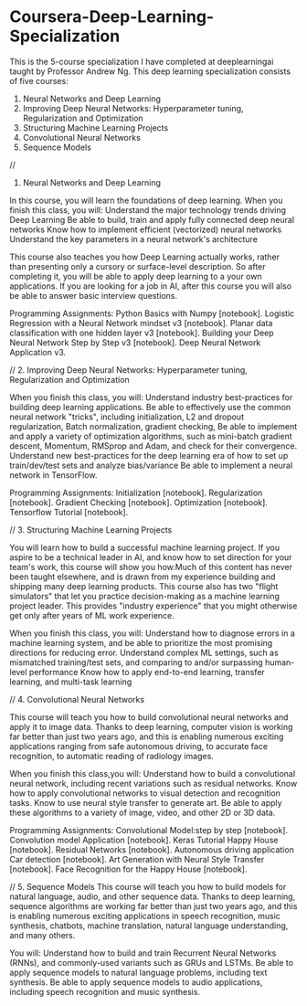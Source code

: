 # Coursera-Deep-Learning-Specialization
This is the 5-course specialization I have completed at deeplearningai taught by Professor Andrew Ng. This deep learning specialization consists of five courses:


1. Neural Networks and Deep Learning  
2. Improving Deep Neural Networks: Hyperparameter tuning, Regularization and Optimization
3. Structuring Machine Learning Projects
4. Convolutional Neural Networks
5. Sequence Models

//
1. Neural Networks and Deep Learning

In this course, you will learn the foundations of deep learning. When you finish this class, you will:
Understand the major technology trends driving Deep Learning
Be able to build, train and apply fully connected deep neural networks
Know how to implement efficient (vectorized) neural networks
Understand the key parameters in a neural network's architecture

This course also teaches you how Deep Learning actually works, rather than presenting only a cursory or surface-level description. So after completing it, you will be able to apply deep learning to a your own applications. If you are looking for a job in AI, after this course you will also be able to answer basic interview questions.

Programming Assignments:
Python Basics with Numpy [notebook].
Logistic Regression with a Neural Network mindset v3 [notebook].
Planar data classification with one hidden layer v3 [notebook].
Building your Deep Neural Network Step by Step v3 [notebook].
Deep Neural Network Application v3.

//
2. Improving Deep Neural Networks: Hyperparameter tuning, Regularization and Optimization

When you finish this class, you will:
Understand industry best-practices for building deep learning applications.
Be able to effectively use the common neural network "tricks", including initialization, L2 and dropout regularization, Batch normalization, gradient checking,
Be able to implement and apply a variety of optimization algorithms, such as mini-batch gradient descent, Momentum, RMSprop and Adam, and check for their convergence.
Understand new best-practices for the deep learning era of how to set up train/dev/test sets and analyze bias/variance
Be able to implement a neural network in TensorFlow.

Programming Assignments:
Initialization [notebook].
Regularization [notebook].
Gradient Checking [notebook].
Optimization [notebook].
Tensorflow Tutorial [notebook].

//
3. Structuring Machine Learning Projects

You will learn how to build a successful machine learning project. If you aspire to be a technical leader in AI, and know how to set direction for your team's work, this course will show you how.Much of this content has never been taught elsewhere, and is drawn from my experience building and shipping many deep learning products. This course also has two "flight simulators" that let you practice decision-making as a machine learning project leader. This provides "industry experience" that you might otherwise get only after years of ML work experience.

When you finish this class, you will:
Understand how to diagnose errors in a machine learning system, and be able to prioritize the most promising directions for reducing error.
Understand complex ML settings, such as mismatched training/test sets, and comparing to and/or surpassing human-level performance
Know how to apply end-to-end learning, transfer learning, and multi-task learning

//
4. Convolutional Neural Networks

This course will teach you how to build convolutional neural networks and apply it to image data. Thanks to deep learning, computer vision is working far better than just two years ago, and this is enabling numerous exciting applications ranging from safe autonomous driving, to accurate face recognition, to automatic reading of radiology images.

When you finish this class,you will:
Understand how to build a convolutional neural network, including recent variations such as residual networks.
Know how to apply convolutional networks to visual detection and recognition tasks.
Know to use neural style transfer to generate art.
Be able to apply these algorithms to a variety of image, video, and other 2D or 3D data.

Programming Assignments:
Convolutional Model:step by step [notebook].
Convolution model Application [notebook].
Keras Tutorial Happy House [notebook].
Residual Networks [notebook].
Autonomous driving application Car detection [notebook].
Art Generation with Neural Style Transfer [notebook].
Face Recognition for the Happy House [notebook].

//
5. Sequence Models
This course will teach you how to build models for natural language, audio, and other sequence data. Thanks to deep learning, sequence algorithms are working far better than just two years ago, and this is enabling numerous exciting applications in speech recognition, music synthesis, chatbots, machine translation, natural language understanding, and many others. 

You will:
Understand how to build and train Recurrent Neural Networks (RNNs), and commonly-used variants such as GRUs and LSTMs.
Be able to apply sequence models to natural language problems, including text synthesis. 
Be able to apply sequence models to audio applications, including speech recognition and music synthesis.
